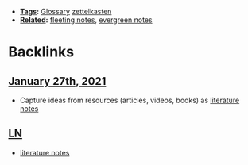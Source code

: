 - **[Tags](<Tags.md>):** [Glossary](<Glossary.md>) [zettelkasten](<zettelkasten.md>)
- **[Related](<Related.md>):** [fleeting notes](<fleeting notes.md>), [evergreen notes](<evergreen notes.md>)

# Backlinks
## [January 27th, 2021](<January 27th, 2021.md>)
- Capture ideas from resources (articles, videos, books) as [literature notes](<literature notes.md>)

## [LN](<LN.md>)
- [literature notes](<literature notes.md>)


